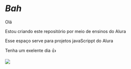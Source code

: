 # _Bah_

Olá 

Estou criando este repositório por meio de ensinos do Alura

Esse espaço serve para projetos javaScrippt do Alura

Tenha um exelente dia 👍 





![](https://tenor.com/pt-BR/view/patrick-patrick-star-dancing-patrick-dancing-patrick-star-dancing-gif-26969077)
